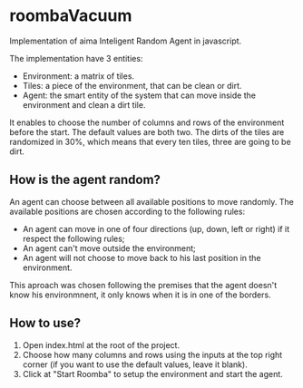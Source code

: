 # roombaVacuum
Implementation of aima Inteligent Random Agent in javascript.

The implementation have 3 entities:
- Environment: a matrix of tiles.
- Tiles: a piece of the environment, that can be clean or dirt.
- Agent: the smart entity of the system that can move inside the environment and clean a dirt tile.

It enables to choose the number of columns and rows of the environment before the start. The default values are both two.
The dirts of the tiles are randomized in 30%, which means that every ten tiles, three are going to be dirt.

## How is the agent random?
An agent can choose between all available positions to move randomly.
The available positions are chosen according to the following rules:
- An agent can move in one of four directions (up, down, left or right) if it respect the following rules;
- An agent can't move outside the environment;
- An agent will not choose to move back to his last position in the environment.

This aproach was chosen following the premises that the agent doesn't know his environmnent, it only knows when it is in one of the borders.

## How to use?
1. Open index.html at the root of the project.
2. Choose how many columns and rows using the inputs at the top right corner (if you want to use the default values, leave it blank).
3. Click at "Start Roomba" to setup the environment and start the agent.